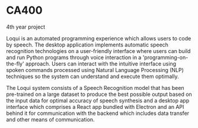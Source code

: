 # CA400
4th year project

Loqui is an automated programming experience which allows users to code by speech. The desktop application implements automatic speech recognition technologies on a user-friendly interface where users can build and run Python programs through voice interaction in a 'programming-on-the-fly' approach. Users can interact with the intuitive interface using spoken commands processed using Natural Language Processing (NLP) techniques so the system can understand and execute them optimally.

The Loqui system consists of a Speech Recognition model that has been pre-trained on a large dataset to produce the best possible output based on the input data for optimal accuracy of speech synthesis and a desktop app interface which comprises a React app bundled with Electron and an API behind it for communication with the backend which includes data transfer and other means of communication.
